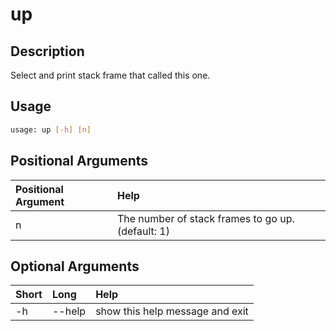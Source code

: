 <!-- THIS PART OF THIS FILE IS AUTOGENERATED. DO NOT MODIFY IT. See scripts/generate_docs.sh -->




# up

## Description


Select and print stack frame that called this one.
## Usage


```bash
usage: up [-h] [n]

```
## Positional Arguments

|Positional Argument|Help|
| :--- | :--- |
|n|The number of stack frames to go up. (default: 1)|

## Optional Arguments

|Short|Long|Help|
| :--- | :--- | :--- |
|-h|--help|show this help message and exit|

<!-- END OF AUTOGENERATED PART. Do not modify this line or the line below, they mark the end of the auto-generated part of the file. If you want to extend the documentation in a way which cannot easily be done by adding to the command help description, write below the following line. -->
<!-- ------------\>8---- ----\>8---- ----\>8------------ -->
